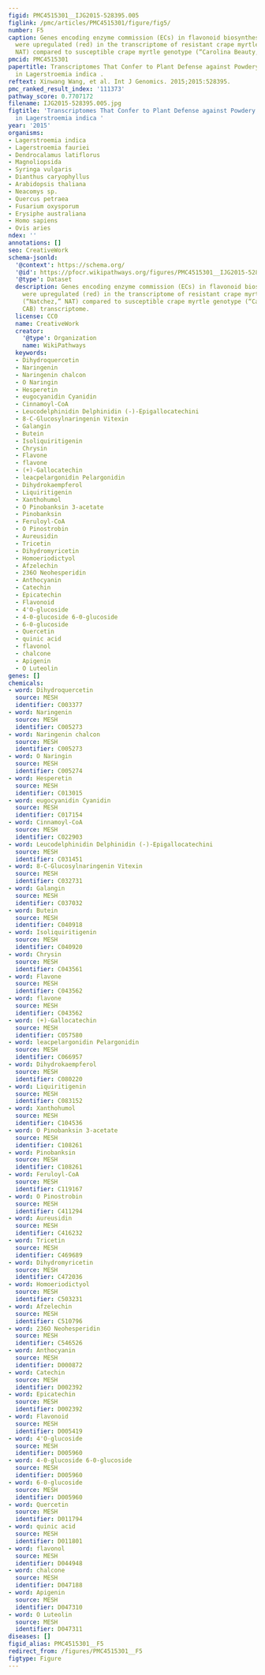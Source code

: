 ```yaml
---
figid: PMC4515301__IJG2015-528395.005
figlink: /pmc/articles/PMC4515301/figure/fig5/
number: F5
caption: Genes encoding enzyme commission (ECs) in flavonoid biosynthesis pathway
  were upregulated (red) in the transcriptome of resistant crape myrtle genotype (“Natchez,”
  NAT) compared to susceptible crape myrtle genotype (“Carolina Beauty,” CAB) transcriptome.
pmcid: PMC4515301
papertitle: Transcriptomes That Confer to Plant Defense against Powdery Mildew Disease
  in Lagerstroemia indica .
reftext: Xinwang Wang, et al. Int J Genomics. 2015;2015:528395.
pmc_ranked_result_index: '111373'
pathway_score: 0.7707172
filename: IJG2015-528395.005.jpg
figtitle: 'Transcriptomes That Confer to Plant Defense against Powdery Mildew Disease
  in Lagerstroemia indica '
year: '2015'
organisms:
- Lagerstroemia indica
- Lagerstroemia fauriei
- Dendrocalamus latiflorus
- Magnoliopsida
- Syringa vulgaris
- Dianthus caryophyllus
- Arabidopsis thaliana
- Neacomys sp.
- Quercus petraea
- Fusarium oxysporum
- Erysiphe australiana
- Homo sapiens
- Ovis aries
ndex: ''
annotations: []
seo: CreativeWork
schema-jsonld:
  '@context': https://schema.org/
  '@id': https://pfocr.wikipathways.org/figures/PMC4515301__IJG2015-528395.005.html
  '@type': Dataset
  description: Genes encoding enzyme commission (ECs) in flavonoid biosynthesis pathway
    were upregulated (red) in the transcriptome of resistant crape myrtle genotype
    (“Natchez,” NAT) compared to susceptible crape myrtle genotype (“Carolina Beauty,”
    CAB) transcriptome.
  license: CC0
  name: CreativeWork
  creator:
    '@type': Organization
    name: WikiPathways
  keywords:
  - Dihydroquercetin
  - Naringenin
  - Naringenin chalcon
  - O Naringin
  - Hesperetin
  - eugocyanidin Cyanidin
  - Cinnamoyl-CoA
  - Leucodelphinidin Delphinidin (-)-Epigallocatechini
  - 8-C-Glucosylnaringenin Vitexin
  - Galangin
  - Butein
  - Isoliquiritigenin
  - Chrysin
  - Flavone
  - flavone
  - (+)-Gallocatechin
  - leacpelargonidin Pelargonidin
  - Dihydrokaempferol
  - Liquiritigenin
  - Xanthohumol
  - O Pinobanksin 3-acetate
  - Pinobanksin
  - Feruloyl-CoA
  - O Pinostrobin
  - Aureusidin
  - Tricetin
  - Dihydromyricetin
  - Homoeriodictyol
  - Afzelechin
  - 236O Neohesperidin
  - Anthocyanin
  - Catechin
  - Epicatechin
  - Flavonoid
  - 4'O-glucoside
  - 4-0-glucoside 6-0-glucoside
  - 6-0-glucoside
  - Quercetin
  - quinic acid
  - flavonol
  - chalcone
  - Apigenin
  - O Luteolin
genes: []
chemicals:
- word: Dihydroquercetin
  source: MESH
  identifier: C003377
- word: Naringenin
  source: MESH
  identifier: C005273
- word: Naringenin chalcon
  source: MESH
  identifier: C005273
- word: O Naringin
  source: MESH
  identifier: C005274
- word: Hesperetin
  source: MESH
  identifier: C013015
- word: eugocyanidin Cyanidin
  source: MESH
  identifier: C017154
- word: Cinnamoyl-CoA
  source: MESH
  identifier: C022903
- word: Leucodelphinidin Delphinidin (-)-Epigallocatechini
  source: MESH
  identifier: C031451
- word: 8-C-Glucosylnaringenin Vitexin
  source: MESH
  identifier: C032731
- word: Galangin
  source: MESH
  identifier: C037032
- word: Butein
  source: MESH
  identifier: C040918
- word: Isoliquiritigenin
  source: MESH
  identifier: C040920
- word: Chrysin
  source: MESH
  identifier: C043561
- word: Flavone
  source: MESH
  identifier: C043562
- word: flavone
  source: MESH
  identifier: C043562
- word: (+)-Gallocatechin
  source: MESH
  identifier: C057580
- word: leacpelargonidin Pelargonidin
  source: MESH
  identifier: C066957
- word: Dihydrokaempferol
  source: MESH
  identifier: C080220
- word: Liquiritigenin
  source: MESH
  identifier: C083152
- word: Xanthohumol
  source: MESH
  identifier: C104536
- word: O Pinobanksin 3-acetate
  source: MESH
  identifier: C108261
- word: Pinobanksin
  source: MESH
  identifier: C108261
- word: Feruloyl-CoA
  source: MESH
  identifier: C119167
- word: O Pinostrobin
  source: MESH
  identifier: C411294
- word: Aureusidin
  source: MESH
  identifier: C416232
- word: Tricetin
  source: MESH
  identifier: C469689
- word: Dihydromyricetin
  source: MESH
  identifier: C472036
- word: Homoeriodictyol
  source: MESH
  identifier: C503231
- word: Afzelechin
  source: MESH
  identifier: C510796
- word: 236O Neohesperidin
  source: MESH
  identifier: C546526
- word: Anthocyanin
  source: MESH
  identifier: D000872
- word: Catechin
  source: MESH
  identifier: D002392
- word: Epicatechin
  source: MESH
  identifier: D002392
- word: Flavonoid
  source: MESH
  identifier: D005419
- word: 4'O-glucoside
  source: MESH
  identifier: D005960
- word: 4-0-glucoside 6-0-glucoside
  source: MESH
  identifier: D005960
- word: 6-0-glucoside
  source: MESH
  identifier: D005960
- word: Quercetin
  source: MESH
  identifier: D011794
- word: quinic acid
  source: MESH
  identifier: D011801
- word: flavonol
  source: MESH
  identifier: D044948
- word: chalcone
  source: MESH
  identifier: D047188
- word: Apigenin
  source: MESH
  identifier: D047310
- word: O Luteolin
  source: MESH
  identifier: D047311
diseases: []
figid_alias: PMC4515301__F5
redirect_from: /figures/PMC4515301__F5
figtype: Figure
---
```

